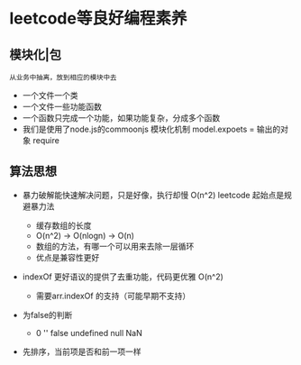 # leetcode等良好编程素养

## 模块化|包
    从业务中抽离，放到相应的模块中去
- 一个文件一个类
- 一个文件一些功能函数
- 一个函数只完成一个功能，如果功能复杂，分成多个函数
- 我们是使用了node.js的commoonjs 模块化机制
    model.expoets = 输出的对象
    require 

## 算法思想
- 暴力破解能快速解决问题，只是好像，执行却慢    O(n^2)
    leetcode 起始点是规避暴力法
    - 缓存数组的长度
    - O(n^2) -> O(nlogn) -> O(n)
    - 数组的方法，有哪一个可以用来去除一层循环
    - 优点是兼容性更好

- indexOf 更好语议的提供了去重功能，代码更优雅  O(n^2)
    - 需要arr.indexOf 的支持（可能早期不支持）

- 为false的判断
    - 0 '' false  undefined null NaN

- 先排序，当前项是否和前一项一样